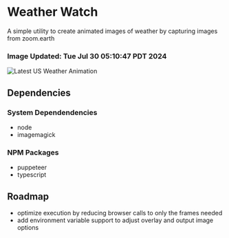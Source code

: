 # Weather Watch

A simple utility to create animated images of weather by capturing images from zoom.earth

### Image Updated: Tue Jul 30 05:10:47 PDT 2024

![Latest US Weather Animation](animations/2024-07-30.webp)

## Dependencies
### System Dependendencies
* node
* imagemagick
### NPM Packages
* puppeteer
* typescript

## Roadmap
* optimize execution by reducing browser calls to only the frames needed
* add environment variable support to adjust overlay and output image options
